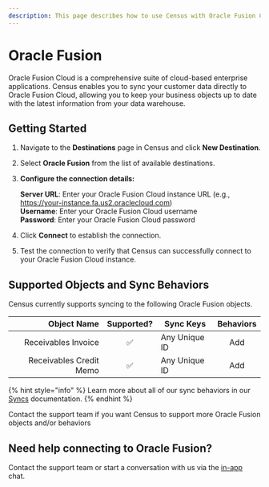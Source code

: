 ```yaml
---
description: This page describes how to use Census with Oracle Fusion Cloud.
---
```


# Oracle Fusion

Oracle Fusion Cloud is a comprehensive suite of cloud-based enterprise applications. Census enables you to sync your customer data directly to Oracle Fusion Cloud, allowing you to keep your business objects up to date with the latest information from your data warehouse.

## Getting Started

1. Navigate to the **Destinations** page in Census and click **New Destination**.
2. Select **Oracle Fusion** from the list of available destinations.
3.  **Configure the connection details:**

    **Server URL**: Enter your Oracle Fusion Cloud instance URL (e.g., https://your-instance.fa.us2.oraclecloud.com)\
    **Username**: Enter your Oracle Fusion Cloud username\
    **Password**: Enter your Oracle Fusion Cloud password
4. Click **Connect** to establish the connection.
5. Test the connection to verify that Census can successfully connect to your Oracle Fusion Cloud instance.

## Supported Objects and Sync Behaviors <a href="#supported-objects-and-sync-behaviors" id="supported-objects-and-sync-behaviors"></a>

Census currently supports syncing to the following Oracle Fusion objects.

|         **Object Name** | **Supported?** | **Sync Keys** | **Behaviors** |
| ----------------------: | :------------: | ------------- | :-----------: |
|     Receivables Invoice |        ✅       | Any Unique ID |      Add      |
| Receivables Credit Memo |        ✅       | Any Unique ID |      Add      |

{% hint style="info" %}
Learn more about all of our sync behaviors in our [Syncs](../../syncs/overview.md) documentation.
{% endhint %}

Contact the support team if you want Census to support more Oracle Fusion objects and/or behaviors

## Need help connecting to Oracle Fusion?

Contact the support team or start a conversation with us via the [in-app](https://app.getcensus.com) chat.

